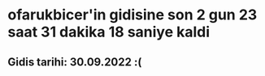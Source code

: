 # ofarukbicer'in gidisine son 2 gun 23 saat 31 dakika 18 saniye kaldi

## Gidis tarihi: 30.09.2022 :(
